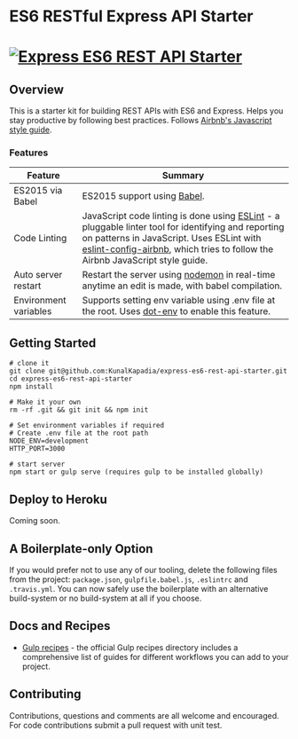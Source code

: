 # ES6 RESTful Express API Starter

# [![Express ES6 REST API Starter](https://cloud.githubusercontent.com/assets/4172932/12560514/3a678a08-c3c1-11e5-94b3-b4ce2cbd8e21.jpg)](https://github.com/KunalKapadia/express-es6-rest-api-starter)

## Overview

This is a starter kit for building REST APIs with ES6 and Express. Helps you stay productive by following best practices. Follows [Airbnb's Javascript style guide](https://github.com/airbnb/javascript).

### Features

| Feature                                | Summary                                                                                                                                                                                                                                                     |
|----------------------------------------|-------------------------------------------------------------------------------------------------------------------------------------------------------------------------------------------------------------------------------------------------------------|
| ES2015 via Babel                  | ES2015 support using [Babel](https://babeljs.io/).  |
| Code Linting               | JavaScript code linting is done using [ESLint](http://eslint.org) - a pluggable linter tool for identifying and reporting on patterns in JavaScript. Uses ESLint with [eslint-config-airbnb](https://github.com/airbnb/javascript/tree/master/packages/eslint-config-airbnb), which tries to follow the Airbnb JavaScript style guide.                                                                                                |
| Auto server restart                  | Restart the server using [nodemon](https://github.com/remy/nodemon) in real-time anytime an edit is made, with babel compilation.                                                                                                                                                                            |
| Environment variables           | Supports setting env variable using .env file at the root. Uses [dot-env](https://www.npmjs.com/package/dotenv) to enable this feature.                       |

## Getting Started

```
# clone it
git clone git@github.com:KunalKapadia/express-es6-rest-api-starter.git
cd express-es6-rest-api-starter
npm install

# Make it your own
rm -rf .git && git init && npm init

# Set environment variables if required
# Create .env file at the root path
NODE_ENV=development
HTTP_PORT=3000

# start server
npm start or gulp serve (requires gulp to be installed globally)
```

## Deploy to Heroku

Coming soon.

## A Boilerplate-only Option

If you would prefer not to use any of our tooling, delete the following files from the project: `package.json`, `gulpfile.babel.js`, `.eslintrc` and `.travis.yml`. You can now safely use the boilerplate with an alternative build-system or no build-system at all if you choose.

## Docs and Recipes

* [Gulp recipes](https://github.com/gulpjs/gulp/tree/master/docs/recipes) - the official Gulp recipes directory includes a comprehensive list of guides for different workflows you can add to your project.

## Contributing

Contributions, questions and comments are all welcome and encouraged. For code contributions submit a pull request with unit test.
